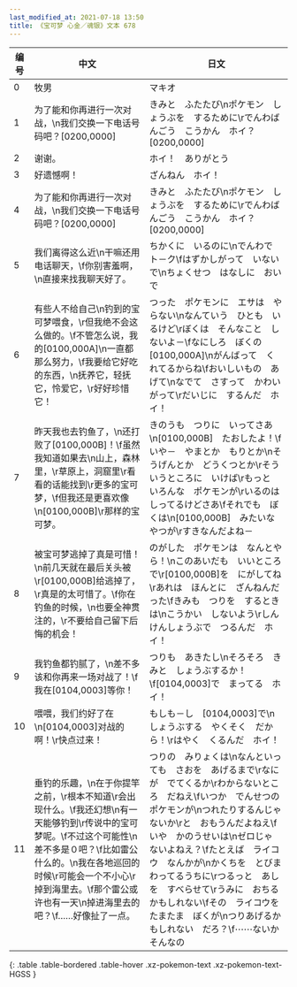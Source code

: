 ```yaml
---
last_modified_at: 2021-07-18 13:50
title: 《宝可梦 心金／魂银》文本 678
---
```

| 编号 | 中文 | 日文 |
| ---- | ---- | ---- |
| 0 | 牧男 | マキオ |
| 1 | 为了能和你再进行一次对战，\n我们交换一下电话号码吧？[0200,0000] | きみと　ふたたび\nポケモン　しょうぶを　するために\rでんわばんごう　こうかん　ホイ？[0200,0000] |
| 2 | 谢谢。 | ホイ！　ありがとう |
| 3 | 好遗憾啊！ | ざんねん　ホイ！ |
| 4 | 为了能和你再进行一次对战，\n我们交换一下电话号码吧？[0200,0000] | きみと　ふたたび\nポケモン　しょうぶを　するために\rでんわばんごう　こうかん　ホイ？[0200,0000] |
| 5 | 我们离得这么近\n干嘛还用电话聊天，\f你别害羞啊，\n直接来找我聊天好了。 | ちかくに　いるのに\nでんわで　ト－ク\fはずかしがって　いないで\nちょくせつ　はなしに　おいで　　 |
| 6 | 有些人不给自己\n钓到的宝可梦喂食，\r但我绝不会这么做的。\f不管怎么说，我的[0100,000A]\n一直都那么努力，\f我要给它好吃的东西，\n抚养它，轻抚它，怜爱它，\r好好珍惜它！ | つった　ポケモンに　エサは　やらない\nなんていう　ひとも　いるけど\rぼくは　そんなこと　しないよ－\fなにしろ　ぼくの　[0100,000A]\nがんばって　くれてるからね\fおいしいもの　あげて\nなでて　さすって　かわいがって\rだいじに　するんだ　ホイ！ |
| 7 | 昨天我也去钓鱼了，\n还打败了[0100,000B]！\f虽然我知道如果去\n山上，森林里，\r草原上，洞窟里\r看看的话能找到\r更多的宝可梦，\f但我还是更喜欢像\n[0100,000B]\r那样的宝可梦。 | きのうも　つりに　いってさあ\n[0100,000B]　たおしたよ！\fいや－　やまとか　もりとか\nそうげんとか　どうくつとか\rそういうところに　いけば\rもっと　いろんな　ポケモンが\rいるのは　しってるけどさあ\fそれでも　ぼくは\n[0100,000B]　みたいなやつが\rすきなんだよね－ |
| 8 | 被宝可梦逃掉了真是可惜！\n前几天就在最后关头被\r[0100,000B]给逃掉了，\r真是的太可惜了。\f你在钓鱼的时候，\n也要全神贯注的，\r不要给自己留下后悔的机会！ | のがした　ポケモンは　なんとやら！\nこのあいだも　いいところで\r[0100,000B]を　にがしてね\rあれは　ほんとに　ざんねんだった\fきみも　つりを　するときは\nこうかい　しないよう\rしんけんしょうぶで　つるんだ　ホイ！ |
| 9 | 我钓鱼都钓腻了，\n差不多该和你再来一场对战了！\f我在[0104,0003]等你！ | つりも　あきたし\nそろそろ　きみと　しょうぶするか！\f[0104,0003]で　まってる　ホイ！ |
| 10 | 喂喂，我们约好了在\n[0104,0003]对战的啊！\r快点过来！ | もしも－し　[0104,0003]で\nしょうぶする　やくそく　だから！\rはやく　くるんだ　ホイ！ |
| 11 | 垂钓的乐趣，\n在于你提竿之前，\r根本不知道\r会出现什么。\f我还幻想\n有一天能够钓到\r传说中的宝可梦呢。\f不过这个可能性\n差不多是０吧？\f比如雷公什么的。\n我在各地巡回的时候\r可能会一个不小心\r掉到海里去。\f那个雷公或许也有一天\n掉进海里去的吧？\f……好像扯了一点。 | つりの　みりょくは\nなんといっても　さおを　あげるまで\rなにが　でてくるか\rわからないところ　だねえ\fいつか　でんせつの　ポケモンが\nつれたりするんじゃないか\rと　おもうんだよねえ\fいや　かのうせいは\nゼロじゃ　ないよねえ？\fたとえば　ライコウ　なんかが\nかくちを　とびまわってるうちに\rつるっと　あしを　すべらせて\rうみに　おちるかもしれない\fその　ライコウを　たまたま　ぼくが\nつりあげるかもしれない　だろ？\f⋯⋯ないか　そんなの |
{: .table .table-bordered .table-hover .xz-pokemon-text .xz-pokemon-text-HGSS }